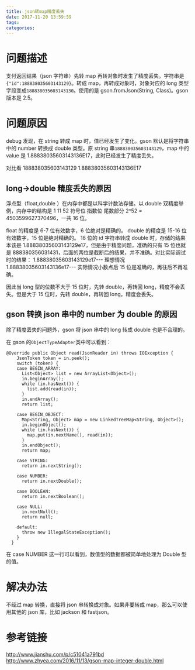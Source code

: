 ```yaml
---
title: json转map精度丢失
date: 2017-11-20 13:59:59
tags:
categories:
---
```


# 问题描述

支付返回结果（json 字符串）先转 map 再转对象时发生了精度丢失。字符串是`{"id":188838035603143129}`。转成 map，再转成对象时，对象对应的 long 类型字段变成`188838035603143130`。使用的是 gson.fromJson(String, Class)。gson 版本是
2.5。

# 问题原因

debug 发现，在 string 转成 map 时，值已经发生了变化。gson 默认是将字符串中的
number 转换成 double 类型。原 string 串`188838035603143129`，map 中的 value 是
1.88838035603143136E17，此时已经发生了精度丢失。

对比看 188838035603143129 1.88838035603143136E17

## long->double 精度丢失的原因

浮点型（float,double ）在内存中都是以科学计数法存储。以 double 双精度举例，内存中的结构是 1 11 52 符号位 指数位 尾数部分 2^52 = 4503599627370496，一共 16 位。

float 的精度是 6-7 位有效数字，6 位绝对是精确的。 double 的精度是 15-16 位有效数字，15 位是绝对精确的。 18 位的 id 字符串转成 double 时，存储的结果本该是
1.88838035603143129e17，但是由于精度问题，准确的只有 15 位也就是
888380356031431，后面的两位是截断后的结果，并不准确。对比实际调试时的结果：
1.88838035603143129e17--- 理想情况 1.88838035603143136e17--- 实际情况小数点后 15
位是准确的，再往后不再准确。

因此当 long 型的位数不大于 15 位时，先转 double，再转回 long，精度不会丢失。但是大于 15 位时，先转 double，再转回 long，精度会丢失。

## gson 转换 json 串中的 number 为 double 的原因

除了精度丢失的问题外，gson 将 json 串中的 long 转成 double 也是不合理的。

在 gson 的`ObjectTypeAdapter`类中可以看到：

```
@Override public Object read(JsonReader in) throws IOException {
    JsonToken token = in.peek();
    switch (token) {
    case BEGIN_ARRAY:
      List<Object> list = new ArrayList<Object>();
      in.beginArray();
      while (in.hasNext()) {
        list.add(read(in));
      }
      in.endArray();
      return list;

    case BEGIN_OBJECT:
      Map<String, Object> map = new LinkedTreeMap<String, Object>();
      in.beginObject();
      while (in.hasNext()) {
        map.put(in.nextName(), read(in));
      }
      in.endObject();
      return map;

    case STRING:
      return in.nextString();

    case NUMBER:
      return in.nextDouble();

    case BOOLEAN:
      return in.nextBoolean();

    case NULL:
      in.nextNull();
      return null;

    default:
      throw new IllegalStateException();
    }
  }
```

在 case NUMBER 这一行可以看到，数值型的数据都被简单地处理为 Double 型的值。

# 解决办法

不经过 map 转换，直接将 json 串转换成对象。如果非要转成 map，那么可以使用其他的
json 库，比如 jackson 和 fastjson。

# 参考链接

<http://www.jianshu.com/p/c51041a791bd>
<http://www.zhyea.com/2016/11/13/gson-map-integer-double.html>
